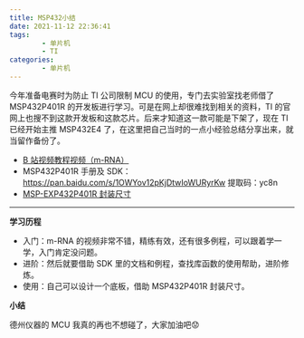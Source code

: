 ```yaml
---
title: MSP432小结
date: 2021-11-12 22:36:41
tags: 
		- 单片机
		- TI
categories: 
        - 单片机
---
```


今年准备电赛时为防止 TI 公司限制 MCU 的使用，专门去实验室找老师借了 MSP432P401R 的开发板进行学习。可是在网上却很难找到相关的资料，TI 的官网上也搜不到这款开发板和这款芯片。后来才知道这一款可能是下架了，现在 TI 已经开始主推 MSP432E4 了，在这里把自己当时的一点小经验总结分享出来，就当留作备份了。

<!-- more -->


- [B 站视频教程视频（m-RNA）](https://www.bilibili.com/video/BV1Rb4y1z7KJ)
- MSP432P401R 手册及 SDK：https://pan.baidu.com/s/1OWYov12pKjDtwIoWURyrKw 提取码：yc8n
- [MSP-EXP432P401R 封装尺寸](https://www.snapeda.com/parts/MSP-EXP432P401R/Texas%20Instruments/view-part/?ref=texas_in&t=MSP-EXP432P401R&con_ref=None)

---

**学习历程**

- 入门：m-RNA 的视频非常不错，精练有效，还有很多例程，可以跟着学一学，入门肯定没问题。
- 进阶：然后就要借助 SDK 里的文档和例程，查找库函数的使用帮助，进阶修炼。
- 使用：自己可以设计一个底板，借助 MSP432P401R  封装尺寸。

**小结**

德州仪器的 MCU 我真的再也不想碰了，大家加油吧😟


